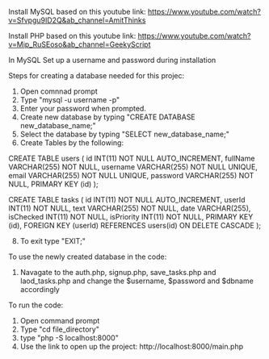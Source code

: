 
Install MySQL based on this youtube link: https://www.youtube.com/watch?v=Sfvpgu9ID2Q&ab_channel=AmitThinks 

Install PHP based on this youtube link: https://www.youtube.com/watch?v=Mip_RuSEoso&ab_channel=GeekyScript

In MySQL Set up a username and password during installation

Steps for creating a database needed for this projec:
1. Open comnnad prompt
2. Type "mysql -u username -p"
3. Enter your password when prompted.
4. Create new database by typing "CREATE DATABASE new_database_name;"
5. Select the database by typing "SELECT new_database_name;"
6. Create Tables by the following:

CREATE TABLE users (
  id INT(11) NOT NULL AUTO_INCREMENT,
  fullName VARCHAR(255) NOT NULL,
  username VARCHAR(255) NOT NULL UNIQUE,
  email VARCHAR(255) NOT NULL UNIQUE,
  password VARCHAR(255) NOT NULL,
  PRIMARY KEY (id)
);

CREATE TABLE tasks (
  id INT(11) NOT NULL AUTO_INCREMENT,
  userId INT(11) NOT NULL,
  text VARCHAR(255) NOT NULL,
  date VARCHAR(255),
  isChecked INT(11) NOT NULL,
  isPriority INT(11) NOT NULL,
  PRIMARY KEY (id),
  FOREIGN KEY (userId) REFERENCES users(id) ON DELETE CASCADE
);

8. To exit type "EXIT;"

To use the newly created database in the code:
1. Navagate to the auth.php, signup.php, save_tasks.php and laod_tasks.php and change the $username, $password and $dbname accordingly

To run the code:
1. Open command prompt
2. Type "cd file_directory"
3. type "php -S localhost:8000"
4. Use the link to open up the project: http://localhost:8000/main.php